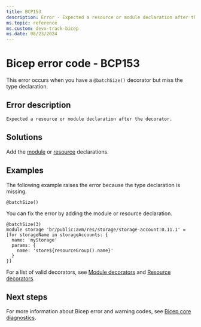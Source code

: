 ```yaml
---
title: BCP153
description: Error - Expected a resource or module declaration after the decorator.
ms.topic: reference
ms.custom: devx-track-bicep
ms.date: 08/23/2024
---
```


# Bicep error code - BCP153

This error occurs when you have a `@batchSize()` decorator but miss the type declaration.

## Error description

`Expected a resource or module declaration after the decorator.`

## Solutions

Add the [module](../modules.md) or [resource](../resource-declaration.md) declarations.

## Examples

The following example raises the error because the type declaration is missing.

```bicep
@batchSize()
```

You can fix the error by adding the module or resource declaration.  

```bicep
@batchSize(3)
module storage 'br/public:avm/res/storage/storage-account:0.11.1' = [for storageName in storageAccounts: {
  name: 'myStorage'
  params: {
    name: 'store${resourceGroup().name}'
  }
}]
```

For a list of valid decorators, see [Module decorators](../moduless.md#use-decorators) and [Resource decorators](../resource-declaration.md#use-decorators).

## Next steps

For more information about Bicep error and warning codes, see [Bicep core diagnostics](../bicep-core-diagnostics.md).